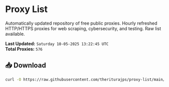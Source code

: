 # Proxy List

Automatically updated repository of free public proxies. Hourly refreshed HTTP/HTTPS proxies for web scraping, cybersecurity, and testing. Raw list available.

**Last Updated:** `Saturday 10-05-2025 13:22:45 UTC`  
**Total Proxies:** `576`

## 📥 Download
```bash
curl -O https://raw.githubusercontent.com/theriturajps/proxy-list/main/proxies.txt
